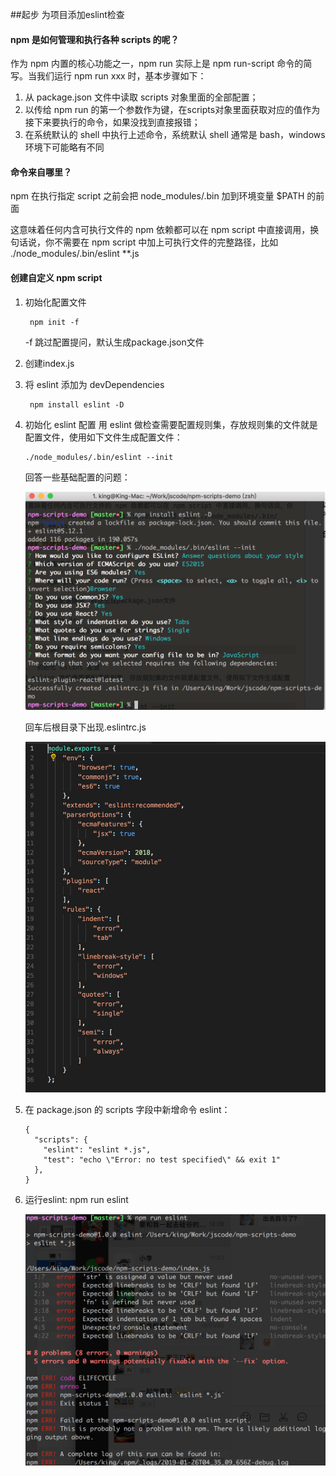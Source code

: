 ##起步 为项目添加eslint检查

#### npm 是如何管理和执行各种 scripts 的呢？

作为 npm 内置的核心功能之一，npm run 实际上是 npm run-script 命令的简写。当我们运行 npm run xxx 时，基本步骤如下：

1. 从 package.json 文件中读取 scripts 对象里面的全部配置；
2. 以传给 npm run 的第一个参数作为键，在scripts对象里面获取对应的值作为接下来要执行的命令，如果没找到直接报错；
3. 在系统默认的 shell 中执行上述命令，系统默认 shell 通常是 bash，windows 环境下可能略有不同

#### 命令来自哪里？
npm 在执行指定 script 之前会把 node_modules/.bin 加到环境变量 $PATH 的前面

这意味着任何内含可执行文件的 npm 依赖都可以在 npm script 中直接调用，换句话说，你不需要在 npm script 中加上可执行文件的完整路径，比如 ./node_modules/.bin/eslint **.js

#### 创建自定义 npm script

1. 初始化配置文件
		
		npm init -f
	
	-f 跳过配置提问，默认生成package.json文件

2. 创建index.js
3. 将 eslint 添加为 devDependencies

		npm install eslint -D

4.  初始化 eslint 配置
用 eslint 做检查需要配置规则集，存放规则集的文件就是配置文件，使用如下文件生成配置文件：

		./node_modules/.bin/eslint --init

	回答一些基础配置的问题：
	
	![](./images/1.png)
	
	回车后根目录下出现.eslintrc.js
	
	![](./images/2.png)

5.  在 package.json 的 scripts 字段中新增命令 eslint：

		{
		  "scripts": {
		    "eslint": "eslint *.js",
		    "test": "echo \"Error: no test specified\" && exit 1"
		  },
		}
		
6. 运行eslint: npm run eslint

	![](./images/3.png)